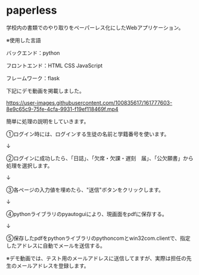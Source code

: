 # paperless
学校内の書類でのやり取りをペーパーレス化にしたWebアプリケーション。

※使用した言語

バックエンド：python

フロントエンド：HTML CSS JavaScript

フレームワーク：flask

下記にデモ動画を掲載しました。

https://user-images.githubusercontent.com/100835617/161777603-8e9c65c9-75fe-4cfa-9931-f19ef118469f.mp4

簡単に処理の説明をしていきます。

①ログイン時には、ログインする生徒の名前と学籍番号を使います。

↓

②ログインに成功したら、「日誌」、「欠席・欠課・遅刻　届」、「公欠願書」から処理を選択します。

↓

③各ページの入力値を埋めたら、"送信"ボタンをクリックします。

↓

④pythonライブラリのpyautoguiにより、現画面をpdfに保存する。

↓

⑤保存したpdfをpythonライブラリのpythoncomとwin32com.clientで、指定したアドレスに自動でメールを送信する。

※デモ動画では、テスト用のメールアドレスに送信してますが、実際は担任の先生のメールアドレスを登録します。
